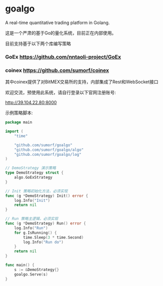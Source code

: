 # goalgo
A real-time quantitative trading platform in Golang.

这是一个严肃的基于Go的量化系统，目前正在内部使用。

目前支持基于以下两个库编写策略

### GoEx https://github.com/nntaoli-project/GoEx
### coinex https://github.com/sumorf/coinex

其中coinex提供了对BitMEX交易所的支持，内部集成了Rest和WebSocket接口

欢迎交流，预使用此系统，请自行登录以下官网注册账号:

http://39.104.22.80:8000

示例策略脚本:

```go
package main

import (
	"time"

	"github.com/sumorf/goalgo"
	"github.com/sumorf/goalgo/algo"
	"github.com/sumorf/goalgo/log"
)

// DemoStrategy 演示策略
type DemoStrategy struct {
	algo.GoExStrategy
}

// Init 策略初始化方法，必须实现
func (g *DemoStrategy) Init() error {
	log.Info("Init")
	return nil
}

// Run 策略主逻辑，必须实现
func (g *DemoStrategy) Run() error {
	log.Info("Run")
	for g.IsRunning() {
		time.Sleep(3 * time.Second)
		log.Info("Run do")
	}
	return nil
}

func main() {
	s := &DemoStrategy{}
	goalgo.Serve(s)
}
```
